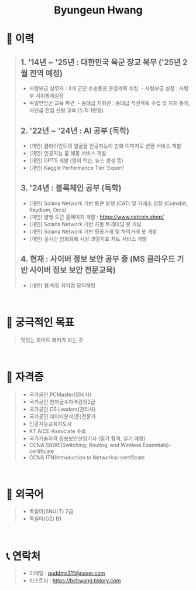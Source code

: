 <h1 align="center"> Byungeun Hwang</h1>

# 📝 이력
> ## 1. '14년 ~ '25년 : 대한민국 육군 장교 복무 ('25년 2월 전역 예정) 
> - 사령부급 실무자 : 3개 군단 수송동원 운영계획 수립
>­­ - 사령부급 실장 : 사령부 지휘통제실장
> - 독일연방군 교육 파견
>­ - 중대급 지휘관 : 중대급 작전계획 수립 및 지휘 통제, 사단급 전입 신병 교육 (누적 1만명)
> ## 2. '22년 ~ '24년 : AI 공부 (독학)
> - (개인) 클라이언트의 얼굴을 인공지능이 만화 이미지로 변환 서비스 개발 
> - (개인) 인공지능 꿈 해몽 서비스 개발
> - (개인) GPTS 개발 (영어 학습, 뉴스 생성 등)
> - (개인) Kaggle Performance Tier ‘Expert’
> ## 3. '24년 : 블록체인 공부 (독학)
> - (개인) Solana Network 기반 토큰 발행 (CAT) 및 거래소 상장 (Coinsbit, Raydium, Orca)
> - (개인) 발행 토큰 홈페이지 개발 : https://www.catcoin.shop/
> - (개인) Solana Network 기반 자동 트레이딩 봇 개발
> - (개인) Solana Network 기반 핑퐁거래 및 차익거래 봇 개발
> - (개인) 실시간 암화화폐 시장 과열지표 차트 서비스 개발
> ## 4. 현재 : 사이버 정보 보안 공부 중 (MS 클라우드 기반 사이버 정보 보안 전문교육)
> - (개인) 웹 해킹 취약점 모의해킹  
<br />

# 🤗 궁극적인 목표
> 멋있는 화이트 해커가 되는 것
<br />

# 📜 자격증 
> - 국가공인 PCMaster(정비사)
> - 국가공인 한자급수자격검정2급
> - 국가공인 CS Leaders(관리사)
> - 국가공인 데이터분석(준)전문가
> - 인공지능교육지도사
> - KT AICE-Associate 수료
> - 국가기술자격 정보보안산업기사 (필기 합격, 실기 예정)
> - CCNA SRWE(Switching, Routing, and Wireless Essentials)-certificate
> - CCNA ITN(Introduction to Networks)-certificate

<br />

# 📜 외국어 
> - 독일어(SNULT) 2급
> - 독일어(GZ) B1
<br />

# 📞 연락처
> - 이메일 : quddms311@naver.com
> - 티스토리 : https://behwang.tistory.com
<br />
